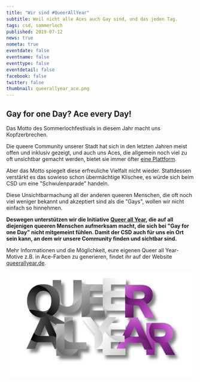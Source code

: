 ```yaml
---
title: "Wir sind #QueerAllYear"
subtitle: Weil nicht alle Aces auch Gay sind, und das jeden Tag.
tags: csd, sommerloch
published: 2019-07-12
news: true
nometa: true
eventdate: false
eventname: false
eventtype: false
eventdetail: false
facebook: false
twitter: false
thumbnail: queerallyear_ace.png
---
```


## Gay for one Day? Ace every Day!

Das Motto des Sommerlochfestivals in diesem Jahr macht uns Kopfzerbrechen.

Die queere Community unserer Stadt hat sich in den letzten Jahren meist offen und inklusiv gezeigt, und auch uns Aces, die allgemein noch viel zu oft unsichtbar gemacht werden, bietet sie immer öfter [eine Plattform](/sommerloch-2019/).

Aber das Motto spiegelt diese erfreuliche Vielfalt nicht wieder. Stattdessen verstärkt es das sowieso schon übermächtige Klischee, es würde sich beim CSD um eine "Schwulenparade" handeln.

Diese Unsichtbarmachung all der anderen queeren Menschen, die oft noch viel weniger bekannt und akzeptiert sind als die "Gays", wollen wir nicht einfach so hinnehmen.

**Deswegen unterstützen wir die Initiative [Queer all Year](http://queerallyear.de), die auf all diejenigen queeren Menschen aufmerksam macht, die sich bei "Gay for one Day" nicht mitgemeint fühlen. Damit der CSD auch für uns ein Ort sein kann, an dem wir unsere Community finden und sichtbar sind.**

Mehr Informationen und die Möglichkeit, eure eigenen Queer all Year-Motive z.B. in Ace-Farben zu generieren, findet ihr auf der Website [queerallyear.de](http://queerallyear.de).

![QUEER ALL YEAR-Schriftzug in den Farben der asexuellen Pride-Flag](queerallyear_ace.png)
